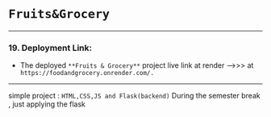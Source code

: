 # `Fruits&Grocery`
---

### 19. Deployment Link:
- The deployed `**Fruits & Grocery**` project  live link at render -->>> at` https://foodandgrocery.onrender.com/.`

---

simple project : `HTML,CSS,JS and Flask(backend)`
During the semester break , just applying the flask 
